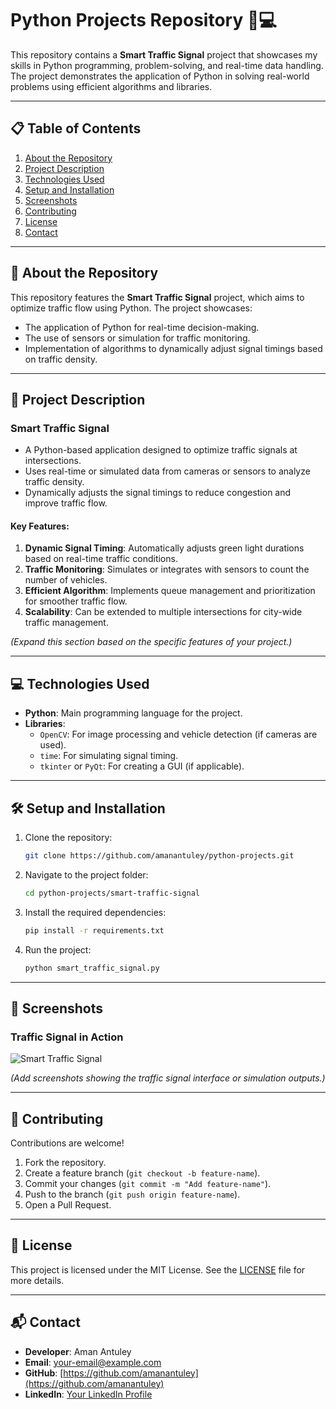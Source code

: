 

# Python Projects Repository 🐍💻  

This repository contains a **Smart Traffic Signal** project that showcases my skills in Python programming, problem-solving, and real-time data handling. The project demonstrates the application of Python in solving real-world problems using efficient algorithms and libraries.  

---

## 📋 **Table of Contents**  

1. [About the Repository](#about-the-repository)  
2. [Project Description](#project-description)  
3. [Technologies Used](#technologies-used)  
4. [Setup and Installation](#setup-and-installation)  
5. [Screenshots](#screenshots)  
6. [Contributing](#contributing)  
7. [License](#license)  
8. [Contact](#contact)  

---

## 📝 **About the Repository**  

This repository features the **Smart Traffic Signal** project, which aims to optimize traffic flow using Python. The project showcases:  
- The application of Python for real-time decision-making.  
- The use of sensors or simulation for traffic monitoring.  
- Implementation of algorithms to dynamically adjust signal timings based on traffic density.  

---

## 📂 **Project Description**  

### **Smart Traffic Signal**  
- A Python-based application designed to optimize traffic signals at intersections.  
- Uses real-time or simulated data from cameras or sensors to analyze traffic density.  
- Dynamically adjusts the signal timings to reduce congestion and improve traffic flow.  

#### Key Features:  
1. **Dynamic Signal Timing**: Automatically adjusts green light durations based on real-time traffic conditions.  
2. **Traffic Monitoring**: Simulates or integrates with sensors to count the number of vehicles.  
3. **Efficient Algorithm**: Implements queue management and prioritization for smoother traffic flow.  
4. **Scalability**: Can be extended to multiple intersections for city-wide traffic management.  

*(Expand this section based on the specific features of your project.)*  

---

## 💻 **Technologies Used**  

- **Python**: Main programming language for the project.  
- **Libraries**:  
  - `OpenCV`: For image processing and vehicle detection (if cameras are used).  
  - `time`: For simulating signal timing.  
  - `tkinter` or `PyQt`: For creating a GUI (if applicable).  

---

## 🛠 **Setup and Installation**  

1. Clone the repository:  
   ```bash  
   git clone https://github.com/amanantuley/python-projects.git  
   ```  

2. Navigate to the project folder:  
   ```bash  
   cd python-projects/smart-traffic-signal  
   ```  

3. Install the required dependencies:  
   ```bash  
   pip install -r requirements.txt  
   ```  

4. Run the project:  
   ```bash  
   python smart_traffic_signal.py  
   ```  

---

## 📸 **Screenshots**  

### Traffic Signal in Action  
![Smart Traffic Signal](screenshots/smart-traffic-signal.png)  

*(Add screenshots showing the traffic signal interface or simulation outputs.)*  

---

## 🤝 **Contributing**  

Contributions are welcome!  
1. Fork the repository.  
2. Create a feature branch (`git checkout -b feature-name`).  
3. Commit your changes (`git commit -m "Add feature-name"`).  
4. Push to the branch (`git push origin feature-name`).  
5. Open a Pull Request.  

---

## 📄 **License**  

This project is licensed under the MIT License. See the [LICENSE](LICENSE) file for more details.  

---

## 📬 **Contact**  

- **Developer**: Aman Antuley  
- **Email**: [your-email@example.com](mailto:your-email@example.com)  
- **GitHub**: [https://github.com/amanantuley](https://github.com/amanantuley)  
- **LinkedIn**: [Your LinkedIn Profile](https://www.linkedin.com/in/your-profile)  


